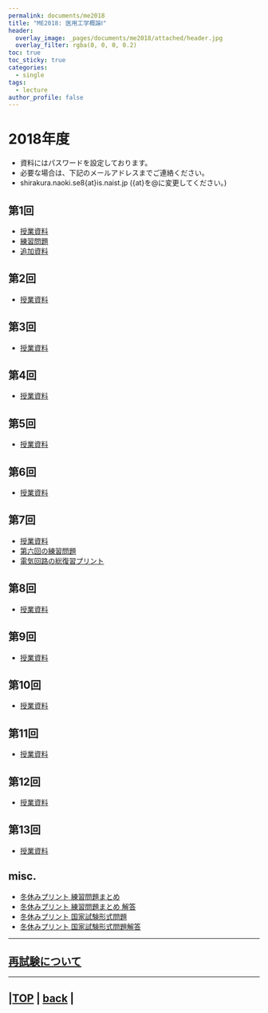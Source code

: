 ```yaml
---
permalink: documents/me2018
title: "ME2018: 医用工学概論Ⅰ"
header:
  overlay_image: _pages/documents/me2018/attached/header.jpg
  overlay_filter: rgba(0, 0, 0, 0.2)
toc: true
toc_sticky: true
categories:
  - single
tags:
  - lecture
author_profile: false
---
```

  
# 2018年度

* 資料にはパスワードを設定しております。
* 必要な場合は、下記のメールアドレスまでご連絡ください。
 * shirakura.naoki.se8{at}is.naist.jp ({at}を@に変更してください。)

## 第1回  
* [授業資料](attached/lecture1.pdf)  
 * [練習問題](attached/exercize1.pdf)  
 * [追加資料](attached/additional1.pdf)  

## 第2回  
* [授業資料](attached/lecture2.pdf)  

## 第3回  
* [授業資料](attached/lecture3.pdf)  
  
## 第4回  
* [授業資料](attached/lecture4.pdf)  
  
## 第5回  
* [授業資料](attached/lecture5.pdf)  
  
## 第6回  
* [授業資料](attached/lecture6.pdf)  
  
## 第7回  
* [授業資料](attached/lecture7.pdf)  
 * [第六回の練習問題](attached/answer7.pdf)  
 * [電気回路の総復習プリント](attached/review7.pdf)  
  
## 第8回  
* [授業資料](attached/lecture8.pdf)  
  
## 第9回  
* [授業資料](attached/lecture9.pdf)  
  
## 第10回  
* [授業資料](attached/lecture10.pdf)  
  
## 第11回  
* [授業資料](attached/lecture11.pdf)  
  
## 第12回  
* [授業資料](attached/lecture12.pdf)  
  
## 第13回  
* [授業資料](attached/lecture13.pdf)  
  
## misc.  
* [冬休みプリント 練習問題まとめ](attached/exercize.pdf)  
 * [冬休みプリント 練習問題まとめ 解答](attached/exercize_ans.pdf)  
* [冬休みプリント 国家試験形式問題](attached/winter_vac.pdf)  
 * [冬休みプリント 国家試験形式問題解答](attached/winter_vac_ans.pdf)  
  
---

## [再試験について](./about_exam)  
  
---

|[TOP](/) | <a href="javascript:history.back()">back</a> |
---
